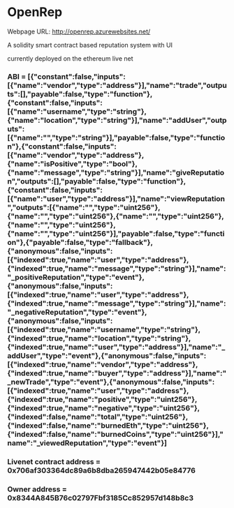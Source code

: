 # OpenRep 

Webpage URL: http://openrep.azurewebsites.net/

A solidity smart contract based reputation system with UI

currently deployed on the ethereum live net

### ABI = [{"constant":false,"inputs":[{"name":"vendor","type":"address"}],"name":"trade","outputs":[],"payable":false,"type":"function"},{"constant":false,"inputs":[{"name":"username","type":"string"},{"name":"location","type":"string"}],"name":"addUser","outputs":[{"name":"","type":"string"}],"payable":false,"type":"function"},{"constant":false,"inputs":[{"name":"vendor","type":"address"},{"name":"isPositive","type":"bool"},{"name":"message","type":"string"}],"name":"giveReputation","outputs":[],"payable":false,"type":"function"},{"constant":false,"inputs":[{"name":"user","type":"address"}],"name":"viewReputation","outputs":[{"name":"","type":"uint256"},{"name":"","type":"uint256"},{"name":"","type":"uint256"},{"name":"","type":"uint256"},{"name":"","type":"uint256"}],"payable":false,"type":"function"},{"payable":false,"type":"fallback"},{"anonymous":false,"inputs":[{"indexed":true,"name":"user","type":"address"},{"indexed":true,"name":"message","type":"string"}],"name":"_positiveReputation","type":"event"},{"anonymous":false,"inputs":[{"indexed":true,"name":"user","type":"address"},{"indexed":true,"name":"message","type":"string"}],"name":"_negativeReputation","type":"event"},{"anonymous":false,"inputs":[{"indexed":true,"name":"username","type":"string"},{"indexed":true,"name":"location","type":"string"},{"indexed":true,"name":"user","type":"address"}],"name":"_addUser","type":"event"},{"anonymous":false,"inputs":[{"indexed":true,"name":"vendor","type":"address"},{"indexed":true,"name":"buyer","type":"address"}],"name":"_newTrade","type":"event"},{"anonymous":false,"inputs":[{"indexed":true,"name":"user","type":"address"},{"indexed":true,"name":"positive","type":"uint256"},{"indexed":true,"name":"negative","type":"uint256"},{"indexed":false,"name":"total","type":"uint256"},{"indexed":false,"name":"burnedEth","type":"uint256"},{"indexed":false,"name":"burnedCoins","type":"uint256"}],"name":"_viewedReputation","type":"event"}]

### Livenet contract address = 0x706af303364dc89a6b8dba265947442b05e84776

### Owner address = 0x8344A845B76c02797Fbf3185Cc852957d148b8c3 

